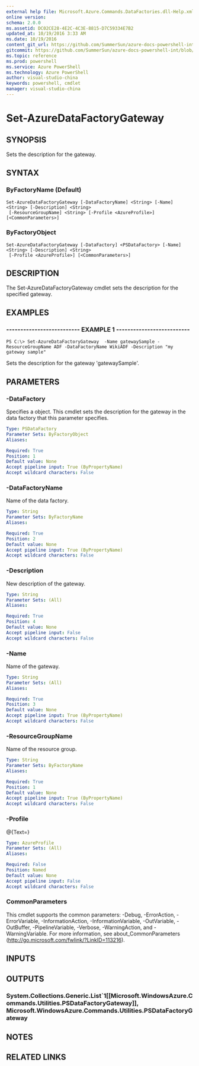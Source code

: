 ```yaml
---
external help file: Microsoft.Azure.Commands.DataFactories.dll-Help.xml
online version: 
schema: 2.0.0
ms.assetid: DC02CE28-4E2C-4C3E-8815-D7C59334E7B2
updated_at: 10/19/2016 3:33 AM
ms.date: 10/19/2016
content_git_url: https://github.com/SummerSun/azure-docs-powershell-int/blob/master/azureps-cmdlets-docs/ResourceManager/AzureRM.DataFactories/v0.9.8/Set-AzureDataFactoryGateway.md
gitcommit: https://github.com/SummerSun/azure-docs-powershell-int/blob/c0d1e448da01261236e9ece01ca5c2a98effbf31/azureps-cmdlets-docs/ResourceManager/AzureRM.DataFactories/v0.9.8/Set-AzureDataFactoryGateway.md
ms.topic: reference
ms.prod: powershell
ms.service: Azure PowerShell
ms.technology: Azure PowerShell
author: visual-studio-china
keywords: powershell, cmdlet
manager: visual-studio-china
---
```


# Set-AzureDataFactoryGateway

## SYNOPSIS
Sets the description for the gateway.

## SYNTAX

### ByFactoryName (Default)
```
Set-AzureDataFactoryGateway [-DataFactoryName] <String> [-Name] <String> [-Description] <String>
 [-ResourceGroupName] <String> [-Profile <AzureProfile>] [<CommonParameters>]
```

### ByFactoryObject
```
Set-AzureDataFactoryGateway [-DataFactory] <PSDataFactory> [-Name] <String> [-Description] <String>
 [-Profile <AzureProfile>] [<CommonParameters>]
```

## DESCRIPTION
The Set-AzureDataFactoryGateway cmdlet sets the description for the specified gateway.

## EXAMPLES

### -------------------------- EXAMPLE 1 --------------------------
```
PS C:\> Set-AzureDataFactoryGateway  -Name gatewaySample -ResourceGroupName ADF -DataFactoryName WikiADF -Description "my gateway sample"
```

Sets the description for the gateway 'gatewaySample'.

## PARAMETERS

### -DataFactory
Specifies a  object.
This cmdlet sets the description for the gateway in the data factory that this parameter specifies.

```yaml
Type: PSDataFactory
Parameter Sets: ByFactoryObject
Aliases: 

Required: True
Position: 1
Default value: None
Accept pipeline input: True (ByPropertyName)
Accept wildcard characters: False
```

### -DataFactoryName
Name of the data factory.

```yaml
Type: String
Parameter Sets: ByFactoryName
Aliases: 

Required: True
Position: 2
Default value: None
Accept pipeline input: True (ByPropertyName)
Accept wildcard characters: False
```

### -Description
New description of the gateway.

```yaml
Type: String
Parameter Sets: (All)
Aliases: 

Required: True
Position: 4
Default value: None
Accept pipeline input: False
Accept wildcard characters: False
```

### -Name
Name of the gateway.

```yaml
Type: String
Parameter Sets: (All)
Aliases: 

Required: True
Position: 3
Default value: None
Accept pipeline input: True (ByPropertyName)
Accept wildcard characters: False
```

### -ResourceGroupName
Name of the resource group.

```yaml
Type: String
Parameter Sets: ByFactoryName
Aliases: 

Required: True
Position: 1
Default value: None
Accept pipeline input: True (ByPropertyName)
Accept wildcard characters: False
```

### -Profile
@{Text=}

```yaml
Type: AzureProfile
Parameter Sets: (All)
Aliases: 

Required: False
Position: Named
Default value: None
Accept pipeline input: False
Accept wildcard characters: False
```

### CommonParameters
This cmdlet supports the common parameters: -Debug, -ErrorAction, -ErrorVariable, -InformationAction, -InformationVariable, -OutVariable, -OutBuffer, -PipelineVariable, -Verbose, -WarningAction, and -WarningVariable. For more information, see about_CommonParameters (http://go.microsoft.com/fwlink/?LinkID=113216).

## INPUTS

## OUTPUTS

### System.Collections.Generic.List`1[[Microsoft.WindowsAzure.Commands.Utilities.PSDataFactoryGateway]], Microsoft.WindowsAzure.Commands.Utilities.PSDataFactoryGateway

## NOTES

## RELATED LINKS


